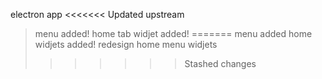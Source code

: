 electron app
<<<<<<< Updated upstream
>menu added!
>home tab widjet added!
=======
>menu added 
>home widjets added!
>redesign home menu widjets
>>>>>>> Stashed changes
